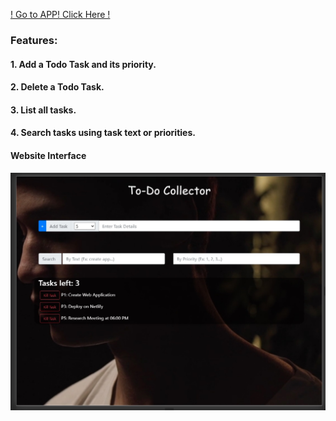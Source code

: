[! Go to APP! Click Here ! ](https://youthful-bartik-742f7a.netlify.app)

### Features:
#### 1. Add a Todo Task and its priority.
#### 2. Delete a Todo Task.
#### 3. List all tasks.
#### 4. Search tasks using task text or priorities.

#### Website Interface

![Web Interface](interface.jpg)

